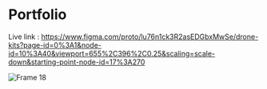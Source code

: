 # Portfolio

Live link : https://www.figma.com/proto/lu76n1ck3R2asEDGbxMwSe/drone-kits?page-id=0%3A1&node-id=10%3A40&viewport=655%2C396%2C0.25&scaling=scale-down&starting-point-node-id=17%3A270

![Frame 18](https://user-images.githubusercontent.com/79252220/193448318-5a0cba41-58f3-456c-88f4-0d157d82a104.jpg)

